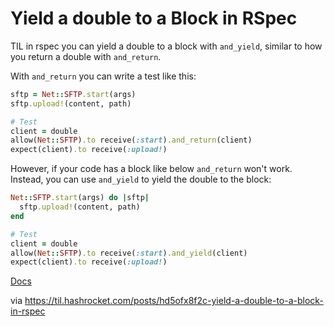 # Yield a double to a Block in RSpec

TIL in rspec you can yield a double to a block with `and_yield`, similar to how you return a double with `and_return`.

With `and_return` you can write a test like this:

``` ruby
sftp = Net::SFTP.start(args)
sftp.upload!(content, path)

# Test
client = double
allow(Net::SFTP).to receive(:start).and_return(client)
expect(client).to receive(:upload!)
```

However, if your code has a block like below `and_return` won't work. Instead, you can use `and_yield` to yield the double to the block:

``` ruby
Net::SFTP.start(args) do |sftp|
  sftp.upload!(content, path)
end

# Test
client = double
allow(Net::SFTP).to receive(:start).and_yield(client)
expect(client).to receive(:upload!)
```

[Docs](https://rspec.info/documentation/3.12/rspec-mocks/RSpec/Mocks/MessageExpectation.html#and_yield-instance_method)

via https://til.hashrocket.com/posts/hd5ofx8f2c-yield-a-double-to-a-block-in-rspec
